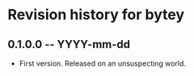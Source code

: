 # Revision history for bytey

## 0.1.0.0 -- YYYY-mm-dd

* First version. Released on an unsuspecting world.
